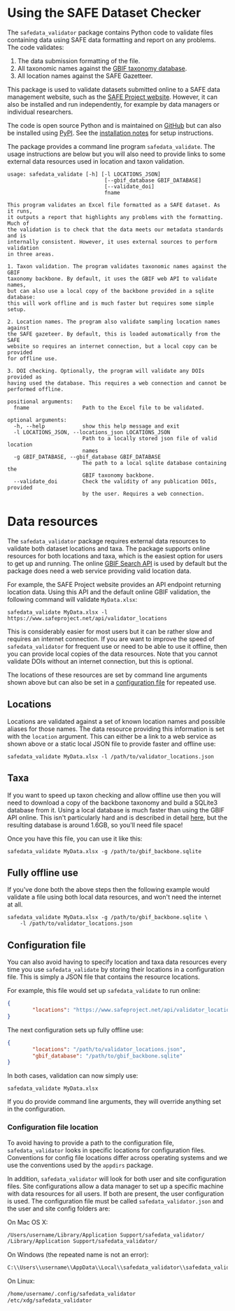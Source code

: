 # Using the SAFE Dataset Checker

The  `safedata_validator` package contains Python code to validate files containing data using SAFE data formatting  and report on any problems. The code validates:

  1. The data submission formatting of the file.
  1. All taxonomic names against the [GBIF taxonomy database](gbif_validation.md).
  1. All location names against the SAFE Gazetteer.

This package is used to validate datasets submitted online to a SAFE data management website, such as the  [SAFE Project website](https://safeproject.net/datasets/submit_dataset). However, it can also be installed and run independently, for example by data managers or individual researchers.

The code is open source Python and  is maintained on [GitHub](https://github.com/ImperialCollegeLondon/safedata_validator) but  can also be installed using  [PyPI](https://pypi.org/project/safedata-validator). See the [installation notes](install.md) for setup instructions. 

The package provides a command line program `safedata_validate`. The usage instructions are below but you will also need to provide links to some external data resources used in location and taxon validation.

    usage: safedata_validate [-h] [-l LOCATIONS_JSON]
                                   [--gbif_database GBIF_DATABASE]
                                   [--validate_doi]
                                   fname

    This program validates an Excel file formatted as a SAFE dataset. As it runs,
    it outputs a report that highlights any problems with the formatting. Much of
    the validation is to check that the data meets our metadata standards and is
    internally consistent. However, it uses external sources to perform validation
    in three areas.

    1. Taxon validation. The program validates taxonomic names against the GBIF
    taxonomy backbone. By default, it uses the GBIF web API to validate names,
    but can also use a local copy of the backbone provided in a sqlite database:
    this will work offline and is much faster but requires some simple setup.

    2. Location names. The program also validate sampling location names against
    the SAFE gazeteer. By default, this is loaded automatically from the SAFE
    website so requires an internet connection, but a local copy can be provided
    for offline use.

    3. DOI checking. Optionally, the program will validate any DOIs provided as
    having used the database. This requires a web connection and cannot be
    performed offline.

    positional arguments:
      fname                 Path to the Excel file to be validated.

    optional arguments:
      -h, --help            show this help message and exit
      -l LOCATIONS_JSON, --locations_json LOCATIONS_JSON
                            Path to a locally stored json file of valid location
                            names
      -g GBIF_DATABASE, --gbif_database GBIF_DATABASE
                            The path to a local sqlite database containing the
                            GBIF taxonomy backbone.
      --validate_doi        Check the validity of any publication DOIs, provided
                            by the user. Requires a web connection.

# Data resources

The `safedata_validator` package requires external data resources to validate both dataset locations and taxa. The package supports online resources for both locations and taxa, which is the easiest option for users to get up and running. The online [GBIF  Search API](https://www.gbif.org/developer/species) is used by default but the package does need a web service providing valid location data.

For example, the SAFE Project  website provides an API endpoint returning location data. Using this API and the default online GBIF validation, the following command will validate `MyData.xlsx`:  

    safedata_validate MyData.xlsx -l https://www.safeproject.net/api/validator_locations

This is considerably easier for most users but it can be rather slow and requires an internet connection. If you are want to improve the speed of `safedata_validator` for frequent use  or need to be able to use it offline, then you can provide local copies of the data resources. Note that you cannot validate DOIs without an internet connection, but this is optional.

The locations of these resources are set by command line arguments shown above but  can also be set in a [configuration file](usage.md#configuration-file) for repeated use. 

## Locations 

Locations are validated against a set of known location names and possible aliases for those names. The data resource providing this information is set with the `location` argument. This can either be a link to a web service as shown above or a static local JSON file to provide faster and offline use:

    safedata_validate MyData.xlsx -l /path/to/validator_locations.json

## Taxa

If you  want to speed up taxon checking and allow offline use then you will need to download a copy of the backbone taxonomy and build a SQLite3 database from it. Using a local database is  much faster than using the GBIF API online. This isn't particularly hard and is described in detail [here](build_local_gbif.md), but the resulting database is around 1.6GB, so you'll need file space! 

Once you have this file, you can use it like this:

    safedata_validate MyData.xlsx -g /path/to/gbif_backbone.sqlite

## Fully offline use

 If you've done both the above steps then the following example would validate a file using both local data resources, and won't need the internet at all.

    safedata_validate MyData.xlsx -g /path/to/gbif_backbone.sqlite \
        -l /path/to/validator_locations.json

## Configuration file

You can also avoid having to specify location and taxa data resources every time you use `safedata_validate` by storing their locations in a configuration file. This is simply a JSON file that contains the resource locations. 

For example, this file would set up `safedata_validate` to run online:

```json
{
        "locations": "https://www.safeproject.net/api/validator_locations"
}
```

The next configuration sets up fully offline use:

```json
{
        "locations": "/path/to/validator_locations.json",
        "gbif_database": "/path/to/gbif_backbone.sqlite"
}
```

In both cases, validation can now simply use:

    safedata_validate MyData.xlsx

If you do provide command line arguments, they will override anything set in the configuration.

### Configuration file location

To avoid having to provide a path to the configuration file, `safedata_validator` looks in specific locations for configuration files. Conventions for config file locations differ across operating systems and we use the conventions used by the `appdirs` package.

In addition, `safedata_validator` will look for both user and site configuration files. Site configurations allow a data manager to set up a specific machine with data resources for all users. If both are present, the user configuration is used. The configuration file must be called `safedata_validator.json` and the user and site config folders are:

On Mac OS X:

```sh
/Users/username/Library/Application Support/safedata_validator/
/Library/Application Support/safedata_validator/
```

On Windows (the repeated name is not an error):

```sh
C:\\Users\\username\\AppData\\Local\\safedata_validator\\safedata_validator
```

On Linux:

```sh
/home/username/.config/safedata_validator
/etc/xdg/safedata_validator
```